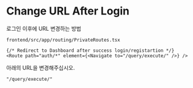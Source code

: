 # Change URL After Login

로그인 이후에 URL 변경하는 방법

```
frontend/src/app/routing/PrivateRoutes.tsx
```

```
{/* Redirect to Dashboard after success login/registartion */}
<Route path="auth/*" element={<Navigate to="/query/execute/" />} />
```

아래의 URL을 변경해주십시오.

```
"/query/execute/"
```
